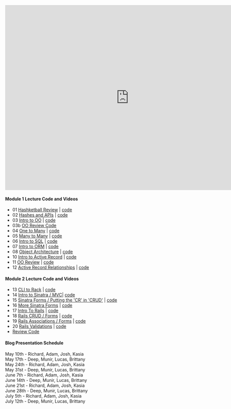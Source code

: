 <iframe src="https://calendar.google.com/calendar/b/1/embed?showPrint=0&amp;showTabs=0&amp;showCalendars=0&amp;mode=WEEK&amp;height=600&amp;wkst=1&amp;bgcolor=%23FFFFFF&amp;src=flatironschool.com_50tfj50t2i81q13cgoj6ri2tlo%40group.calendar.google.com&amp;color=%23B1365F&amp;ctz=America%2FNew_York" style="border-width:0" width="800" height="600" frameborder="0" scrolling="no"></iframe>

#### Module 1 Lecture Code and Videos

* 01 [Hashketball Review](https://youtu.be/MINUrRLCWtM) | [code](https://github.com/learn-co-students/dc-web-042318/tree/master/01-hasketball-review)  
* 02 [Hashes and APIs](https://youtu.be/F61WyHVPnfA) | [code](https://github.com/learn-co-students/dc-web-042318/tree/master/02-hashes-and-apis)
* 03 [Intro to OO](https://youtu.be/OJMkqWYjtFU) | [code](https://github.com/learn-co-students/dc-web-042318/tree/master/03-intro-to-oo)
* 03b [OO Review Code](https://github.com/learn-co-students/dc-web-042318/tree/master/05-oo-review)
* 04 [One to Many](https://www.youtube.com/watch?v=fugImeZxeKI) | [code](https://github.com/learn-co-students/dc-web-042318/tree/master/04-one-to-many)
* 05 [Many to Many](https://www.youtube.com/watch?v=OQHwDIFgir0) | [code](https://github.com/learn-co-students/dc-web-042318/tree/master/05-many-to-many)
* 06 [Intro to SQL](https://youtu.be/NMErFG7HZrs) | [code](https://github.com/learn-co-students/dc-web-042318/tree/master/06-intro-to-sql)  
* 07 [Intro to ORM](https://www.youtube.com/M75IxyRF2j0) | [code](https://github.com/learn-co-students/dc-web-042318/tree/master/07-intro-to-orms)
* 08 [Object Architecture](https://youtu.be/KW_cVEcmjMY) | [code](https://github.com/learn-co-students/dc-web-042318/tree/master/08-oo-architecture)  
* 10 [Intro to Active Record](https://www.youtube.com/watch?v=TOYFjiNsHZQ) | [code](https://github.com/learn-co-students/dc-web-042318/tree/master/10-intro-to-active-record)
* 11 [OO Review](https://youtu.be/XDj7BvNtT6Q) | [code](https://github.com/learn-co-students/dc-web-042318/tree/master/11-oo-review)
* 12 [Active Record Relationships](https://www.youtube.com/watch?v=Q1z-oCTIbdM) | [code](https://github.com/learn-co-students/dc-web-042318/tree/master/12-active-record-associations)

#### Module 2 Lecture Code and Videos

* 13 [CLI to Rack](https://www.youtube.com/watch?v=0EV5RQXmAYQ) | [code](https://github.com/learn-co-students/dc-web-042318/tree/master/13-cli-to-rack)
* 14 [Intro to Sinatra / MVC](https://youtu.be/piMXVmtRQX8)| [code](https://github.com/learn-co-students/dc-web-042318/tree/lecture)
* 15 [Sinatra Forms / Putting the 'CR' in 'CRUD'](https://youtu.be/hooNKxT10Ps ) | [code](https://github.com/learn-co-students/dc-web-042318/tree/master/15-sinatra-forms)
* 16 [More Sinatra Forms](https://youtu.be/S0RAq3XpafI) | [code](https://github.com/learn-co-students/dc-web-042318/tree/master/16-more-sinatra-forms)
* 17 [Intro To Rails](https://youtu.be/tJurcsItcTA) | [code](https://github.com/learn-co-students/dc-web-042318/tree/master/17-intro-to-rails)
* 18 [Rails CRUD / Forms](https://youtu.be/7dAUWWk2BMU) | [code](https://github.com/learn-co-students/dc-web-042318/tree/master/18-rails-forms)
* 19 [Rails Associations / Forms](https://youtu.be/egpBYIA5-UM) | [code](https://github.com/learn-co-students/dc-web-042318/tree/master/19-rails-associations)
* 20 [Rails Validations](https://youtu.be/E3Xut4Gwdes) | [code](https://github.com/learn-co-students/dc-web-042318/tree/master/20-rails-validations)
* [Review Code](https://github.com/learn-co-students/dc-web-042318/tree/master/review)

#### Blog Presentation Schedule

May 10th - Richard, Adam, Josh, Kasia   
May 17th - Deep, Munir, Lucas, Brittany   
May 24th - Richard, Adam, Josh, Kasia   
May 31st - Deep, Munir, Lucas, Brittany  
June 7th - Richard, Adam, Josh, Kasia  
June 14th - Deep, Munir, Lucas, Brittany  
June 21st - Richard, Adam, Josh, Kasia  
June 28th - Deep, Munir, Lucas, Brittany  
July 5th - Richard, Adam, Josh, Kasia  
July 12th - Deep, Munir, Lucas, Brittany  
